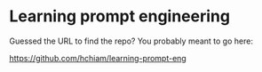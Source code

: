 # Learning prompt engineering

Guessed the URL to find the repo? You probably meant to go here: 

https://github.com/hchiam/learning-prompt-eng
